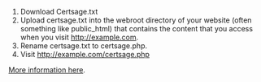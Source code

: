 1. Download Certsage.txt
1. Upload certsage.txt into the webroot directory of your website (often something like public_html) that contains the content that you access when you visit http://example.com.
1. Rename certsage.txt to certsage.php.
1. Visit http://example.com/certsage.php

[More information here](https://community.letsencrypt.org/t/certsage-acme-client-version-1-3-0-easy-webpage-interface-optimized-for-cpanel-no-commands-to-type-root-not-required/186125).

